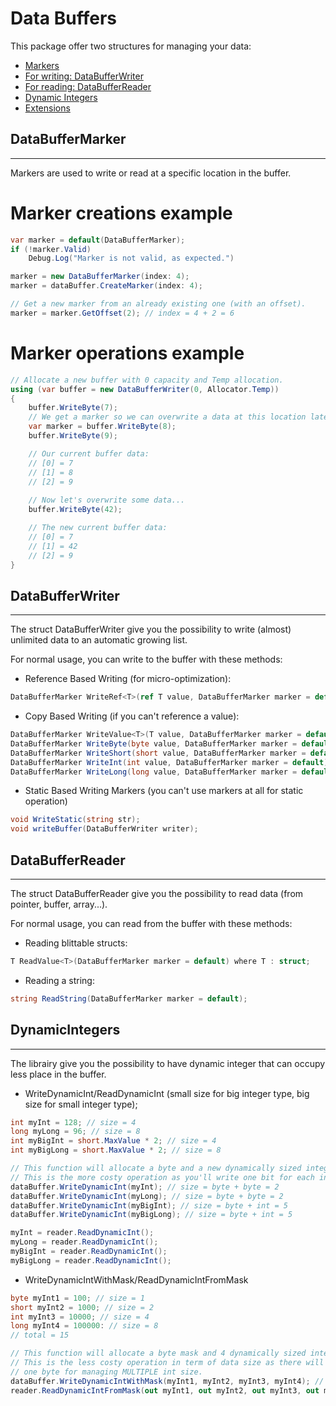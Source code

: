 # Data Buffers
This package offer two structures for managing your data:
- [Markers](#DataBufferMarker)
- [For writing: DataBufferWriter](#DataBufferWriter)
- [For reading: DataBufferReader](#DataBufferReader)
- [Dynamic Integers](#DynamicIntegers)
- [Extensions](#Extensions)

## DataBufferMarker
---
Markers are used to write or read at a specific location in the buffer.

# Marker creations example
```c#
var marker = default(DataBufferMarker);
if (!marker.Valid)
    Debug.Log("Marker is not valid, as expected.")

marker = new DataBufferMarker(index: 4);
marker = dataBuffer.CreateMarker(index: 4);

// Get a new marker from an already existing one (with an offset).
marker = marker.GetOffset(2); // index = 4 + 2 = 6
```

# Marker operations example
```c#
// Allocate a new buffer with 0 capacity and Temp allocation.
using (var buffer = new DataBufferWriter(0, Allocator.Temp))
{
    buffer.WriteByte(7);
    // We get a marker so we can overwrite a data at this location later
    var marker = buffer.WriteByte(8);
    buffer.WriteByte(9);

    // Our current buffer data:
    // [0] = 7
    // [1] = 8
    // [2] = 9
    
    // Now let's overwrite some data...
    buffer.WriteByte(42);

    // The new current buffer data:
    // [0] = 7
    // [1] = 42
    // [2] = 9    
}
```

## DataBufferWriter
---
The struct DataBufferWriter give you the possibility to write (almost) unlimited data to an automatic growing list.

For normal usage, you can write to the buffer with these methods:  
- Reference Based Writing (for micro-optimization):
```c#
DataBufferMarker WriteRef<T>(ref T value, DataBufferMarker marker = default) where T : struct;
```
- Copy Based Writing (if you can't reference a value):
```c#
DataBufferMarker WriteValue<T>(T value, DataBufferMarker marker = default) where T : struct;
DataBufferMarker WriteByte(byte value, DataBufferMarker marker = default);
DataBufferMarker WriteShort(short value, DataBufferMarker marker = default);
DataBufferMarker WriteInt(int value, DataBufferMarker marker = default);
DataBufferMarker WriteLong(long value, DataBufferMarker marker = default);
```
- Static Based Writing Markers (you can't use markers at all for static operation)
```c#
void WriteStatic(string str);
void writeBuffer(DataBufferWriter writer);
```

## DataBufferReader
---
The struct DataBufferReader give you the possibility to read data (from pointer, buffer, array...).

For normal usage, you can read from the buffer with these methods:
- Reading blittable structs:
```c#
T ReadValue<T>(DataBufferMarker marker = default) where T : struct;
```
- Reading a string:
```c#
string ReadString(DataBufferMarker marker = default);
```

## DynamicIntegers
---
The librairy give you the possibility to have dynamic integer that can occupy less place in the buffer.

- WriteDynamicInt/ReadDynamicInt (small size for big integer type, big size for small integer type);
```c#
int myInt = 128; // size = 4
long myLong = 96; // size = 8
int myBigInt = short.MaxValue * 2; // size = 4
int myBigLong = short.MaxValue * 2; // size = 8

// This function will allocate a byte and a new dynamically sized integer.
// This is the more costy operation as you'll write one bit for each integer.
dataBuffer.WriteDynamicInt(myInt); // size = byte + byte = 2
dataBuffer.WriteDynamicInt(myLong); // size = byte + byte = 2
dataBuffer.WriteDynamicInt(myBigInt); // size = byte + int = 5
dataBuffer.WriteDynamicInt(myBigLong); // size = byte + int = 5

myInt = reader.ReadDynamicInt();
myLong = reader.ReadDynamicInt();
myBigInt = reader.ReadDynamicInt();
myBigLong = reader.ReadDynamicInt();
```

- WriteDynamicIntWithMask/ReadDynamicIntFromMask
```c#
byte myInt1 = 100; // size = 1
short myInt2 = 1000; // size = 2
int myInt3 = 10000; // size = 4
long myInt4 = 100000: // size = 8
// total = 15

// This function will allocate a byte mask and 4 dynamically sized integer.
// This is the less costy operation in term of data size as there will be only
// one byte for managing MULTIPLE int size.
dataBuffer.WriteDynamicIntWithMask(myInt1, myInt2, myInt3, myInt4); // size = byte + byte + short + short + int = 10
reader.ReadDynamicIntFromMask(out myInt1, out myInt2, out myInt3, out myInt4);
```